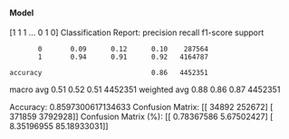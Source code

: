 #### Model
[1 1 1 ... 0 1 0]
Classification Report:
              precision    recall  f1-score   support

           0       0.09      0.12      0.10    287564
           1       0.94      0.91      0.92   4164787

    accuracy                           0.86   4452351
   macro avg       0.51      0.52      0.51   4452351
weighted avg       0.88      0.86      0.87   4452351

Accuracy: 0.8597300617134633
Confusion Matrix:
[[  34892  252672]
 [ 371859 3792928]]
Confusion Matrix (%):
[[ 0.78367586  5.67502427]
 [ 8.35196955 85.18933031]]
